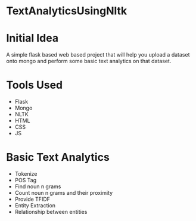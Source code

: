 TextAnalyticsUsingNltk
======================

# Initial Idea
  
  A simple flask based web based project that will help you upload a dataset onto mongo and perform 
  some basic text analytics on that dataset.

# Tools Used
  
-  Flask
-  Mongo
-  NLTK
-  HTML
-  CSS
-  JS
  
# Basic Text Analytics

- Tokenize
- POS Tag
- Find noun n grams
- Count noun n grams and their proximity
- Provide TFIDF
- Entity Extraction
- Relationship between entities

  
  
  
